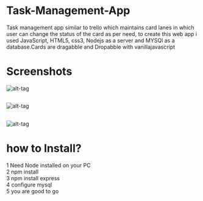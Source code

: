 # Task-Management-App
Task management app similar to trello which maintains card lanes in which user can change the status of the card as per need, to create this web app i used JavaScript, HTML5, css3, Nodejs as a server and MYSQl as a database.Cards are dragabble and Dropabble with vanillajavascript

# Screenshots

![alt-tag](https://user-images.githubusercontent.com/22345839/65344720-0ee77b80-dbf6-11e9-86e9-893a27114b8d.png)
##
![alt-tag](https://user-images.githubusercontent.com/22345839/65344653-e069a080-dbf5-11e9-8bbb-8b3b2e1f5d65.png)
##
![alt-tag](https://user-images.githubusercontent.com/22345839/65344751-27f02c80-dbf6-11e9-96f5-3a8702387fe7.png)

# how to Install?

1 Need Node installed on your PC<br>
2 npm install<br>
3 npm install express<br>
4 configure mysql<br>
5 you are good to go<br>
